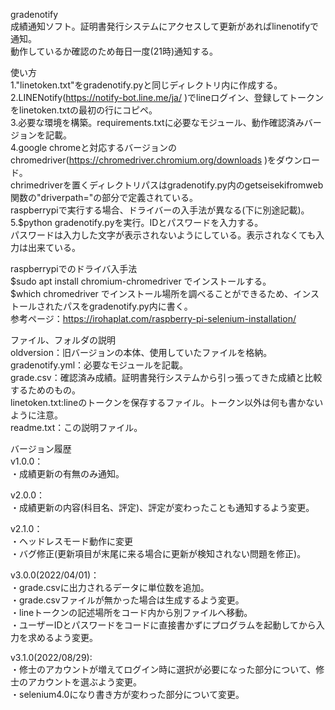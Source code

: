 gradenotify  
成績通知ソフト。証明書発行システムにアクセスして更新があればlinenotifyで通知。  
動作しているか確認のため毎日一度(21時)通知する。  


使い方  
1."linetoken.txt"をgradenotify.pyと同じディレクトリ内に作成する。  
2.LINENotify(https://notify-bot.line.me/ja/ )でlineログイン、登録してトークンをlinetoken.txtの最初の行にコピペ。  
3.必要な環境を構築。requirements.txtに必要なモジュール、動作確認済みバージョンを記載。  
4.google chromeと対応するバージョンのchromedriver(https://chromedriver.chromium.org/downloads )をダウンロード。  
  chrimedriverを置くディレクトリパスはgradenotify.py内のgetseisekifromweb関数の"driverpath="の部分で定義されている。  
  raspberrypiで実行する場合、ドライバーの入手法が異なる(下に別途記載)。  
5.$python gradenotify.pyを実行。IDとパスワードを入力する。  
  パスワードは入力した文字が表示されないようにしている。表示されなくても入力は出来ている。  
  
raspberrypiでのドライバ入手法  
  $sudo apt install chromium-chromedriver でインストールする。  
  $which chromedriver でインストール場所を調べることができるため、インストールされたパスをgradenotify.py内に書く。  
  参考ページ：https://irohaplat.com/raspberry-pi-selenium-installation/  
  
ファイル、フォルダの説明  
oldversion：旧バージョンの本体、使用していたファイルを格納。  
gradenotify.yml：必要なモジュールを記載。  
grade.csv：確認済み成績。証明書発行システムから引っ張ってきた成績と比較するためのもの。  
linetoken.txt:lineのトークンを保存するファイル。トークン以外は何も書かないように注意。  
readme.txt：この説明ファイル。  
  

バージョン履歴  
v1.0.0：  
・成績更新の有無のみ通知。  
  
v2.0.0：  
・成績更新の内容(科目名、評定)、評定が変わったことも通知するよう変更。  
  
v2.1.0：  
・ヘッドレスモード動作に変更  
・バグ修正(更新項目が末尾に来る場合に更新が検知されない問題を修正)。  
  
v3.0.0(2022/04/01)：  
・grade.csvに出力されるデータに単位数を追加。  
・grade.csvファイルが無かった場合は生成するよう変更。  
・lineトークンの記述場所をコード内から別ファイルへ移動。  
・ユーザーIDとパスワードをコードに直接書かずにプログラムを起動してから入力を求めるよう変更。  
  
v3.1.0(2022/08/29):  
・修士のアカウントが増えてログイン時に選択が必要になった部分について、修士のアカウントを選ぶよう変更。  
・selenium4.0になり書き方が変わった部分について変更。  
